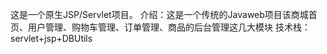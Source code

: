 
这是一个原生JSP/Servlet项目。
介绍：这是一个传统的Javaweb项目该商城首页、用户管理、购物车管理、订单管理、商品的后台管理这几大模块
技术栈：servlet+jsp+DBUtils
